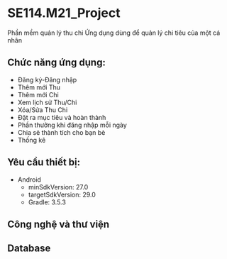 # SE114.M21_Project
 Phần mềm quản lý thu chi
Ứng dụng dùng để quản lý chi tiêu của một cá nhân

## Chức năng ứng dụng:

- Đăng   ký-Đăng   nhập  
- Thêm   mới   Thu  
- Thêm   mới   Chi  
- Xem   lịch   sử   Thu/Chi  
- Xóa/Sửa   Thu   Chi  
- Đặt   ra   mục   tiêu   và   hoàn   thành  
- Phần   thưởng   khi   đăng   nhập   mỗi   ngày  
- Chia   sẻ   thành   tích   cho   bạn   bè  
- Thống   kê  
  
## Yêu cầu thiết bị:
- Android
  - minSdkVersion: 27.0
  - targetSdkVersion: 29.0
  - Gradle: 3.5.3 
  
## Công nghệ và thư viện

## Database

